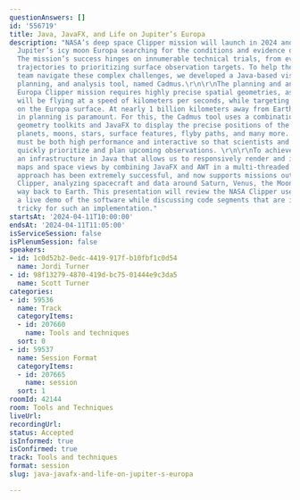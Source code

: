 ```yaml
---
questionAnswers: []
id: '556719'
title: Java, JavaFX, and Life on Jupiter’s Europa
description: "NASA’s deep space Clipper mission will launch in 2024 and travel to
  Jupiter’s icy moon Europa searching for the conditions and evidence of organic life.
  The mission’s success hinges on innumerable technical trials, from evaluating spacecraft
  trajectories to prioritizing surface observation targets. To help the Europa Clipper
  team navigate these complex challenges, we developed a Java-based visualization,
  planning, and analysis tool, named Cadmus.\r\n\r\nThe planning and analysis of the
  Europa Clipper mission requires highly precise spatial geometries, as the spacecraft
  will be flying at a speed of kilometers per seconds, while targeting small features
  on the Europa surface. At nearly 1 billion kilometers away from Earth, precision
  in planning is paramount. For this, the Cadmus tool uses a combination of Java spatial
  geometry toolkits and JavaFX to display the precise positions of the spacecraft,
  planets, moons, stars, surface features, flyby paths, and many more. This effect
  must be both high performance and interactive so that scientists and engineers can
  quickly prioritize and plan upcoming observations. \r\n\r\nTo achieve this, we created
  an infrastructure in Java that allows us to responsively render and interact with
  maps and space views by combining JavaFX and AWT in a multi-threaded approach. This
  approach has been extremely successful, and now supports missions outside of Europa
  Clipper, analyzing spacecraft and data around Saturn, Venus, the Moon, and all the
  way back to Earth. This presentation will review the NASA Clipper use case, provide
  a live demo of the software while discussing code segments that are insightful or
  tricky for such an implementation."
startsAt: '2024-04-11T10:00:00'
endsAt: '2024-04-11T11:05:00'
isServiceSession: false
isPlenumSession: false
speakers:
- id: 1c0d52b2-0edc-4419-917f-b10fbf1c0d54
  name: Jordi Turner
- id: 98f13279-4870-419d-bc75-01444e9c3da5
  name: Scott Turner
categories:
- id: 59536
  name: Track
  categoryItems:
  - id: 207660
    name: Tools and techniques
  sort: 0
- id: 59537
  name: Session Format
  categoryItems:
  - id: 207665
    name: session
  sort: 1
roomId: 42144
room: Tools and Techniques
liveUrl: 
recordingUrl: 
status: Accepted
isInformed: true
isConfirmed: true
track: Tools and techniques
format: session
slug: java-javafx-and-life-on-jupiter-s-europa

---
```

